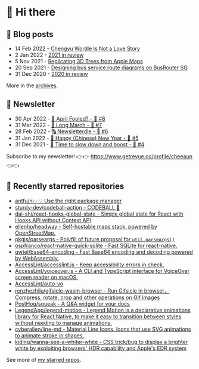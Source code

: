# 👋 Hi there

## 📝 Blog posts

<!-- feed start -->
- 14 Feb 2022 - [Chengyu Wordle Is Not a Love Story](https://cheeaun.com/blog/2022/02/chengyu-wordle-is-not-a-love-story/)
- 2 Jan 2022 - [2021 in review](https://cheeaun.com/blog/2022/01/2021-in-review/)
- 5 Nov 2021 - [Replicating 3D Trees from Apple Maps](https://cheeaun.com/blog/2021/11/replicating-3d-trees-apple-maps/)
- 20 Sep 2021 - [Designing bus service route diagrams on BusRouter SG](https://cheeaun.com/blog/2021/09/bus-service-route-diagrams-busrouter-sg/)
- 31 Dec 2020 - [2020 in review](https://cheeaun.com/blog/2020/12/2020-in-review/)
<!-- feed end -->

More in the [archives](https://cheeaun.com/blog/archives/).

## 📰 Newsletter

<!-- newsletter start -->
- 30 Apr 2022 - [🤔 April Fooled? - 🥫 #8](https://www.getrevue.co/profile/cheeaun/issues/april-fooled-8-1112032)
- 31 Mar 2022 - [🚶 Long March - 🥫 #7](https://www.getrevue.co/profile/cheeaun/issues/long-march-7-1061697)
- 28 Feb 2022 - [🔠 Newsletterdle - 🥫 #6](https://www.getrevue.co/profile/cheeaun/issues/newsletterdle-6-1014288)
- 31 Jan 2022 - [🧧 Happy (Chinese) New Year - 🥫 #5](https://www.getrevue.co/profile/cheeaun/issues/happy-chinese-new-year-5-963222)
- 31 Dec 2021 - [🥃 Time to slow down and boost - 🥫 #4](https://www.getrevue.co/profile/cheeaun/issues/time-to-slow-down-and-boost-4-906334)
<!-- newsletter end -->

Subscribe to my newsletter! 👉👉 https://www.getrevue.co/profile/cheeaun 👈👈

## 🌟 Recently starred repositories

<!-- starred repos start -->
- [antfu/ni - 💡 Use the right package manager](https://github.com/antfu/ni)
- [sturdy-dev/codeball-action - CODEBALL 🔮](https://github.com/sturdy-dev/codeball-action)
- [dai-shi/react-hooks-global-state - Simple global state for React with Hooks API without Context API](https://github.com/dai-shi/react-hooks-global-state)
- [ellenhp/headway - Self-hostable maps stack, powered by OpenStreetMap.](https://github.com/ellenhp/headway)
- [pkgjs/parseargs - Polyfill of future proposal for `util.parseArgs()`](https://github.com/pkgjs/parseargs)
- [ospfranco/react-native-quick-sqlite - Fast SQLite for react-native.](https://github.com/ospfranco/react-native-quick-sqlite)
- [qwtel/base64-encoding - Fast Base64 encoding and decoding powered by WebAssembly.](https://github.com/qwtel/base64-encoding)
- [AccessLint/accesslint.js - Keep accessibility errors in check.](https://github.com/AccessLint/accesslint.js)
- [AccessLint/voiceover.js - A CLI and TypeScript interface for VoiceOver screen reader on macOS.](https://github.com/AccessLint/voiceover.js)
- [AccessLint/auto-vo](https://github.com/AccessLint/auto-vo)
- [renzhezhilu/gifsicle-wasm-browser - Run Gifsicle in browser，Compress, rotate, crop and other operations on Gif images](https://github.com/renzhezhilu/gifsicle-wasm-browser)
- [PostHog/squeak - A Q&A widget for your docs](https://github.com/PostHog/squeak)
- [LegendApp/legend-motion - Legend Motion is a declarative animations library for React Native, to make it easy to transition between styles without needing to manage animations.](https://github.com/LegendApp/legend-motion)
- [cyberalien/line-md - Material Line Icons. Icons that use SVG animations to animate stroke in shapes.](https://github.com/cyberalien/line-md)
- [kiding/wanna-see-a-whiter-white - CSS trick/bug to display a brighter white by exploiting browsers' HDR capability and Apple's EDR system](https://github.com/kiding/wanna-see-a-whiter-white)
<!-- starred repos end -->

See more of [my starred repos](https://github.com/stars/cheeaun/).